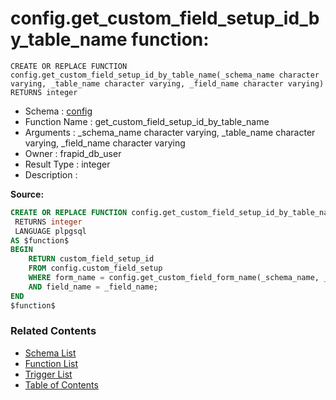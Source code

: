 # config.get_custom_field_setup_id_by_table_name function:

```plpgsql
CREATE OR REPLACE FUNCTION config.get_custom_field_setup_id_by_table_name(_schema_name character varying, _table_name character varying, _field_name character varying)
RETURNS integer
```
* Schema : [config](../../schemas/config.md)
* Function Name : get_custom_field_setup_id_by_table_name
* Arguments : _schema_name character varying, _table_name character varying, _field_name character varying
* Owner : frapid_db_user
* Result Type : integer
* Description : 


**Source:**
```sql
CREATE OR REPLACE FUNCTION config.get_custom_field_setup_id_by_table_name(_schema_name character varying, _table_name character varying, _field_name character varying)
 RETURNS integer
 LANGUAGE plpgsql
AS $function$
BEGIN
    RETURN custom_field_setup_id
    FROM config.custom_field_setup
    WHERE form_name = config.get_custom_field_form_name(_schema_name, _table_name)
    AND field_name = _field_name;
END
$function$

```

### Related Contents
* [Schema List](../../schemas.md)
* [Function List](../../functions.md)
* [Trigger List](../../triggers.md)
* [Table of Contents](../../README.md)

